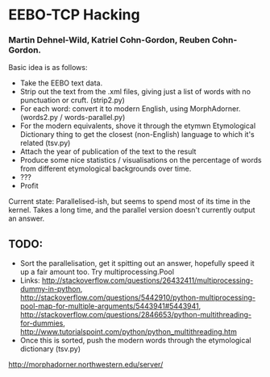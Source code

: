 # EEBO-TCP Hacking

### Martin Dehnel-Wild, Katriel Cohn-Gordon, Reuben Cohn-Gordon.

Basic idea is as follows:

* Take the EEBO text data.
* Strip out the text from the .xml files, giving just a list of words with no punctuation or cruft. (strip2.py)
* For each word: convert it to modern English, using MorphAdorner. (words2.py / words-parallel.py)
* For the modern equivalents, shove it through the etymwn Etymological Dictionary thing to get the closest (non-English) language to which it's related (tsv.py)
* Attach the year of publication of the text to the result
* Produce some nice statistics / visualisations on the percentage of words from different etymological backgrounds over time.
* ???
* Profit

Current state: Parallelised-ish, but seems to spend most of its time in the kernel. Takes a long time, and the parallel version doesn't currently output an answer.

## TODO: 
* Sort the parallelisation, get it spitting out an answer, hopefully speed it up a fair amount too. Try multiprocessing.Pool 
* Links: http://stackoverflow.com/questions/26432411/multiprocessing-dummy-in-python, http://stackoverflow.com/questions/5442910/python-multiprocessing-pool-map-for-multiple-arguments/5443941#5443941, http://stackoverflow.com/questions/2846653/python-multithreading-for-dummies, http://www.tutorialspoint.com/python/python_multithreading.htm
* Once this is sorted, push the modern words through the etymological dictionary (tsv.py)

http://morphadorner.northwestern.edu/server/